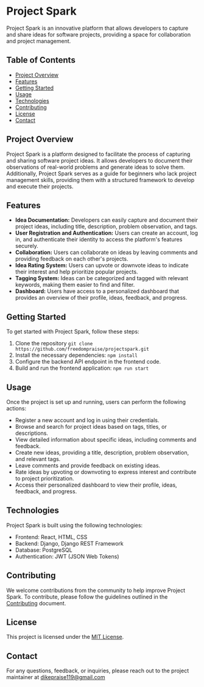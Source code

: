# Project Spark

Project Spark is an innovative platform that allows developers to capture and share ideas for software projects, providing a space for collaboration and project management.

## Table of Contents
- [Project Overview](#project-overview)
- [Features](#features)
- [Getting Started](#getting-started)
- [Usage](#usage)
- [Technologies](#technologies)
- [Contributing](#contributing)
- [License](#license)
- [Contact](#contact)

## Project Overview
Project Spark is a platform designed to facilitate the process of capturing and sharing software project ideas. It allows developers to document their observations of real-world problems and generate ideas to solve them. Additionally, Project Spark serves as a guide for beginners who lack project management skills, providing them with a structured framework to develop and execute their projects.

## Features
- **Idea Documentation:** Developers can easily capture and document their project ideas, including title, description, problem observation, and tags.
- **User Registration and Authentication:** Users can create an account, log in, and authenticate their identity to access the platform's features securely.
- **Collaboration:** Users can collaborate on ideas by leaving comments and providing feedback on each other's projects.
- **Idea Rating System:** Users can upvote or downvote ideas to indicate their interest and help prioritize popular projects.
- **Tagging System:** Ideas can be categorized and tagged with relevant keywords, making them easier to find and filter.
- **Dashboard:** Users have access to a personalized dashboard that provides an overview of their profile, ideas, feedback, and progress.

## Getting Started
To get started with Project Spark, follow these steps:

1. Clone the repository ```git clone 
https://github.com/freedompraise/projectspark.git```
2. Install the necessary dependencies: `npm install`
3. Configure the backend API endpoint in the frontend code.
4. Build and run the frontend application: `npm run start`

## Usage
Once the project is set up and running, users can perform the following actions:

- Register a new account and log in using their credentials.
- Browse and search for project ideas based on tags, titles, or descriptions.
- View detailed information about specific ideas, including comments and feedback.
- Create new ideas, providing a title, description, problem observation, and relevant tags.
- Leave comments and provide feedback on existing ideas.
- Rate ideas by upvoting or downvoting to express interest and contribute to project prioritization.
- Access their personalized dashboard to view their profile, ideas, feedback, and progress.

## Technologies
Project Spark is built using the following technologies:

- Frontend: React, HTML, CSS
- Backend: Django, Django REST Framework
- Database: PostgreSQL
- Authentication: JWT (JSON Web Tokens)

## Contributing
We welcome contributions from the community to help improve Project Spark. To contribute, please follow the guidelines outlined in the [Contributing](/docs/CONTRIBUTING.md) document.
## License
This project is licensed under the [MIT License](LICENSE).

## Contact
For any questions, feedback, or inquiries, please reach out to the project maintainer at dikepraise119@gmail.com
